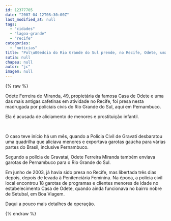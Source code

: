 ```yaml
---
id: 12377705
date: "2007-04-12T08:30:00Z"
last_modified_at: null
tags:
  - "cidades"
  - "lagoa-grande"
  - "recife"
categories:
  - "noticias"
title: "Pol\u00edcia do Rio Grande do Sul prende, no Recife, Odete, uma das maiores cafetinas da cidade"
sutia: null
chapeu: null
autor: "jc"
imagem: null
---
```

{% raw %}
<p>Odete Ferreira de Miranda, 49, propiet&aacute;ria da famosa Casa de Odete e uma das mais antigas cafetinas em atividade no Recife, foi presa nesta madrugada por policiais civis do Rio Grande do Sul, aqui em Pernambuco.</p>
<p>Ela &eacute; acusada de aliciamento de menores e prostitui&ccedil;&atilde;o infantil.</p>
<p>&nbsp;<br /></p>
<p>O caso teve in&iacute;cio h&aacute; um m&ecirc;s, quando a Pol&iacute;cia Civil de Gravat&iacute; desbaratou uma quadrilha que aliciava menores e exportava garotas ga&uacute;cha para v&aacute;rias partes do Brasil, inclusive Pernambuco.</p>
<p>Segundo a pol&iacute;cia de Gravata&iacute;, Odete Ferreira Miranda tamb&eacute;m enviava garotas de Pernambuco para o Rio Grande do Sul.</p>
<p>Em junho de 2003, j&aacute; havia sido presa no Recife, mas libertada tr&ecirc;s dias depois, depois de levada &agrave; Penitenci&aacute;ria Feminina. Na &eacute;poca, a pol&iacute;cia civil local encontrou 18 garotas de programas e clientes menores de idade no estabelecimento Casa de Odete, quando ainda funcionava no bairro nobre de Setubal, em Boa Viagem.</p>
<p>Daqui a pouco mais detalhes da opera&ccedil;&atilde;o.</p>
{% endraw %}